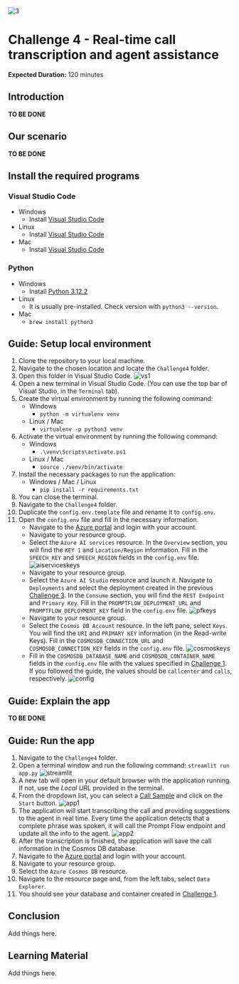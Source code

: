 ![3](https://github.com/user-attachments/assets/dad008f7-0112-45a9-baa0-a2461a67130b)

# Challenge 4 - Real-time call transcription and agent assistance

**Expected Duration:** 120 minutes

## Introduction

**TO BE DONE**

## Our scenario

**TO BE DONE**

## Install the required programs
### Visual Studio Code
- Windows
    - Install [Visual Studio Code](https://code.visualstudio.com/)
- Linux
    - Install [Visual Studio Code](https://code.visualstudio.com/)
- Mac
    - Install [Visual Studio Code](https://code.visualstudio.com/)

### Python
- Windows
    - Install [Python 3.12.2](https://www.python.org/downloads/release/python-3125/)
- Linux
    - It is usually pre-installed. Check version with `python3 --version`.
- Mac
    - `brew install python3`

## Guide: Setup local environment
1. Clone the repository to your local machine.
2. Navigate to the chosen location and locate the `Challenge4` folder.
3. Open this folder in Visual Studio Code.
![vs1](./images/vs1.png)
4. Open a new terminal in Visual Studio Code. (You can use the top bar of Visual Studio, in the `Terminal` tab).
5. Create the virtual environment by running the following command:
    - Windows
        - `python -m virtualenv venv`
    - Linux / Mac
        - `virtualenv -p python3 venv`
6. Activate the virtual environment by running the following command:
    - Windows
        - `.\venv\Scripts\activate.ps1`
    - Linux / Mac
        - `source ./venv/bin/activate`
7. Install the necessary packages to run the application:
    - Windows / Mac / Linux
        - `pip install -r requirements.txt`
8. You can close the terminal.
9. Navigate to the `Challenge4` folder.
10. Duplicate the `config.env.template` file and rename it to `config.env`.
11. Open the `config.env` file and fill in the necessary information.
    * Navigate to the [Azure portal](https://portal.azure.com/#home) and login with your account.
    * Navigate to your resource group.
    * Select the `Azure AI services` resource. In the `Overview` section, you will find the `KEY 1` and `Location/Region` information. Fill in the `SPEECH_KEY` and `SPEECH_REGION` fields in the `config.env` file.
    ![aiserviceskeys](./images/aiserviceskeys.png)
    * Navigate to your resource group.
    * Select the `Azure AI Studio` resource and launch it. Navigate to `Deployments` and select the deployment created in the previous [Challenge 3](../Challenge3/README.md). In the `Consume` section, you will find the `REST Endpoint` and `Primary Key`. Fill in the `PROMPTFLOW_DEPLOYMENT_URL` and `PROMPTFLOW_DEPLOYMENT_KEY` field in the `config.env` file.
    ![pfkeys](./images/pfkeys.png)
    * Navigate to your resource group.
    * Select the `Cosmos DB Account` resource. In the left pane, select `Keys`. You will find the `URI` and `PRIMARY KEY` information (in the Read-write Keys). Fill in the `COSMOSDB_CONNECTION_URL` and `COSMOSDB_CONNECTION_KEY` fields in the `config.env` file.
    ![cosmoskeys](./images/cosmoskeys.png)
    * Fill in the `COSMOSDB_DATABASE_NAME` and `COSMOSDB_CONTAINER_NAME` fields in the `config.env` file with the values specified in [Challenge 1](../Challenge1/README.md). If you followed the guide, the values should be `callcenter` and `calls`, respectively.
    ![config](./images/config.png)

## Guide: Explain the app

**TO BE DONE**

## Guide: Run the app
1. Navigate to the `Challenge4` folder.
2. Open a terminal window and run the following command: `streamlit run app.py`
![streamlit](./images/streamlit.png)
3. A new tab will open in your default browser with the application running. If not, use the *Local URL* provided in the terminal.
4. From the dropdown list, you can select a [Call Sample](<../Challenge4/Call Samples/Audio/>) and click on the `Start` button.
![app1](./images/app1.png)
5. The application will start transcribing the call and providing suggestions to the agent in real time. Every time the application detects that a complete phrase was spoken, it will call the Prompt Flow endpoint and update all the info to the agent.
![app2](./images/app2.png)
6. After the transcription is finished, the application will save the call information in the Cosmos DB database.
7. Navigate to the [Azure portal](https://portal.azure.com/#home) and login with your account.
8. Navigate to your resource group.
9. Select the `Azure Cosmos DB` resource.
10. Navigate to the resource page and, from the left tabs, select `Data Explorer`.
11. You should see your database and container created in [Challenge 1](../Challenge1/README.md).

## Conclusion
Add things here.

## Learning Material
Add things here.